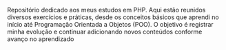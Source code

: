 Repositório dedicado aos meus estudos em PHP. Aqui estão reunidos diversos exercícios e práticas, desde os conceitos básicos que aprendi no início até Programação Orientada a Objetos (POO). O objetivo é registrar minha evolução e continuar adicionando novos conteúdos conforme avanço no aprendizado